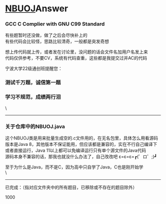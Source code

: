 <!--
******************************************************************************
-->

# [NBUOJ](http://nbuoj.com/)Answer

### GCC C Complier with GNU C99 Standard

有些题暂时还没做，做了之后会尽快补上的  
有些代码会比较怪，思路比较清奇，一般都是突发奇想  

想上传代码就上传，或者发在讨论里，没问题的话会文件名加用户名发上来  
代码仅供参考，不要CV，系统有代码查重，这些都是我提交过并AC的代码  

宁波大学22级通创班提醒您：  

### 测试千万题，诚信第一题

### 学习不规范，成绩两行泪
\
******************************************************************************

### 关于仓库中的NBUOJ.java

这个NBUOJ类是用来批量生成空的.c文件用的，在无名包里，具体怎么用看源码  
版本是Java 8，其他版本不保证能用，但应该都是兼容的，实在不行自己编译下  
或者直接运行，Java 11以上都可以免编译运行只有单个源文件的Java代码  
源码本身不兼容的话，那我也就没什么办法了，自己改改吧 ε=ε=ε=┏(゜ロ゜;)┛  

至于为什么是Java，而不是C，因为高中只自学了Java，C也是刚开始学  
\
******************************************************************************

已完成：（指对应文件夹中的所有题目，已移除或不存在的题目除外）  

1000  
